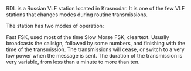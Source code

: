 RDL is a Russian VLF station located in Krasnodar. It is one of the few VLF stations that changes modes during routine transmissions.

The station has two modes of operation:

Fast FSK, used most of the time
Slow Morse FSK, cleartext. Usually broadcasts the callsign, followed by some numbers, and finishing with the time of the transmission.
The transmissions will cease, or switch to a very low power when the message is sent. The duration of the transmission is very variable, from less than a minute to more than ten.
